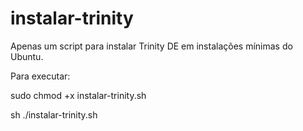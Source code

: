 # instalar-trinity
Apenas um script para instalar Trinity DE em instalações mínimas do Ubuntu.

Para executar:

sudo chmod +x instalar-trinity.sh


sh ./instalar-trinity.sh
